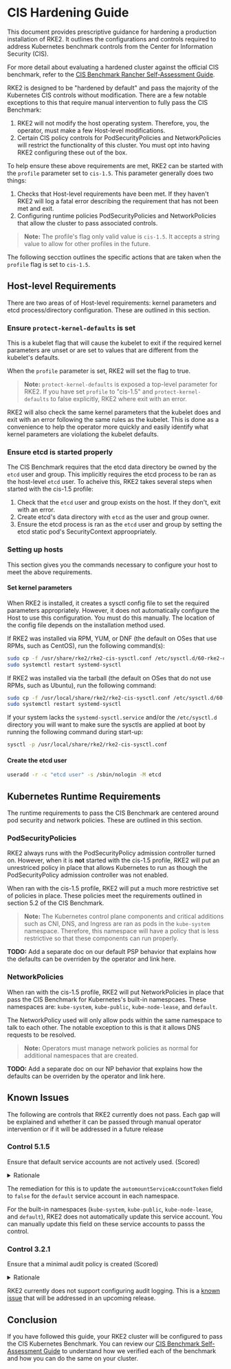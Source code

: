 # CIS Hardening Guide

This document provides prescriptive guidance for hardening a production installation of RKE2. It outlines the configurations and controls required to address Kubernetes benchmark controls from the Center for Information Security (CIS).

For more detail about evaluating a hardened cluster against the official CIS benchmark, refer to the [CIS Benchmark Rancher Self-Assessment Guide](cis_self_assessment.md).

RKE2 is designed to be "hardened by default" and pass the majority of the Kubernetes CIS controls without modification. There are a few notable exceptions to this that require manual intervention to fully pass the CIS Benchmark:

1. RKE2 will not modify the host operating system. Therefore, you, the operator, must make a few Host-level modifications.
2. Certain CIS policy controls for PodSecurityPolicies and NetworkPolicies will restrict the functionality of this cluster. You must opt into having RKE2 configuring these out of the box.

To help ensure these above requirements are met, RKE2 can be started with the `profile` parameter set to `cis-1.5`. This parameter generally does two things:

1. Checks that Host-level requirements have been met. If they haven't RKE2 will log a fatal error describing the requirement that has not been met and exit.
2. Configuring runtime policies PodSecurityPolicies and NetworkPolicies that allow the cluster to pass associated controls.

> **Note:** The profile's flag only valid value is `cis-1.5`. It accepts a string value to allow for other profiles in the future.

The following secction outlines the specific actions that are taken when the `profile` flag is set to `cis-1.5`.

## Host-level Requirements

There are two areas of of Host-level requirements: kernel parameters and etcd process/directory configuration. These are outlined in this section.

### Ensure `protect-kernel-defaults` is set
This is a kubelet flag that will cause the kubelet to exit if the required kernel parameters are unset or are set to values that are different from the kubelet's defaults.

When the `profile` parameter is set, RKE2 will set the flag to true. 

> **Note:** `protect-kernel-defaults` is exposed a top-level parameter for RKE2. If you have set `profile` to "cis-1.5" and `protect-kernel-defaults` to false explicitly, RKE2 where exit with an error.

RKE2 will also check the same kernel parameters that the kubelet does and exit with an error following the same rules as the kubelet. This is done as a convenience to help the operator more quickly and easily identify what kernel parameters are violationg the kubelet defaults.

### Ensure etcd is started properly
The CIS Benchmark requires that the etcd data directory be owned by the `etcd` user and group. This implicitly requires the etcd process to be ran as the host-level `etcd` user. To acheive this, RKE2 takes several steps when started with the cis-1.5 profile:

1. Check that the `etcd` user and group exists on the host. If they don't, exit with an error.
2. Create etcd's data directory with `etcd` as the user and group owner.
3. Ensure the etcd process is ran as the `etcd` user and group by setting the etcd static pod's SecurityContext approopriately.

### Setting up hosts
This section gives you the commands necessary to configure your host to meet the above requirements.

#### Set kernel parameters
When RKE2 is installed, it creates a sysctl config file to set the required parameters appropriately.
However, it does not automatically configure the Host to use this configuration. You must do this manually.
The location of the config file depends on the installation method used. 

If RKE2 was installed via RPM, YUM, or DNF (the default on OSes that use RPMs, such as CentOS), run the following command(s):
```bash
sudo cp -f /usr/share/rke2/rke2-cis-sysctl.conf /etc/sysctl.d/60-rke2-cis.conf
sudo systemctl restart systemd-sysctl
```

If RKE2 was installed via the tarball (the default on OSes that do not use RPMs, such as Ubuntu), run the following command:
```bash
sudo cp -f /usr/local/share/rke2/rke2-cis-sysctl.conf /etc/sysctl.d/60-rke2-cis.conf
sudo systemctl restart systemd-sysctl
```

If your system lacks the `systemd-sysctl.service` and/or the `/etc/sysctl.d` directory you will want to make sure the
sysctls are applied at boot by running the following command during start-up:
```bash
sysctl -p /usr/local/share/rke2/rke2-cis-sysctl.conf
```

#### Create the etcd user
```bash
useradd -r -c "etcd user" -s /sbin/nologin -M etcd
```

## Kubernetes Runtime Requirements

The runtime requirements to pass the CIS Benchmark are centered around pod security and network policies. These are outlined in this section.

### PodSecurityPolicies

RKE2 always runs with the PodSecurityPolicy admission controller turned on. However, when it is **not** started with the cis-1.5 profile, RKE2 will put an unrestriced policy in place that allows Kubernetes to run as though the PodSecurityPolicy admission controller was not enabled.

When ran with the cis-1.5 profile, RKE2 will put a much more restrictive set of policies in place. These policies meet the requirements outlined in section 5.2 of the CIS Benchmark.

> **Note:** The Kubernetes control plane components and critical additions such as CNI, DNS, and Ingress are ran as pods in the `kube-system` namespace. Therefore, this namespace will have a policy that is less restrictive so that these components can run properly.

**TODO:** Add a separate doc on our default PSP behavior that explains how the defaults can be overriden by the operator and link here.

### NetworkPolicies

When ran with the cis-1.5 profile, RKE2 will put NetworkPolicies in place that pass the CIS Benchmark for Kubernetes's built-in namespcaes. These namespaces are: `kube-system`, `kube-public`, `kube-node-lease`, and `default`.

The NetworkPolicy used will only allow pods within the same namespace to talk to each other. The notable exception to this is that it allows DNS requests to be resolved.

> **Note:** Operators must manage network policies as normal for additional namespaces that are created.

**TODO:** Add a separate doc on our NP behavior that explains how the defaults can be overriden by the operator and link here.

## Known Issues
The following are controls that RKE2 currently does not pass. Each gap will be explained and whether it can be passed through manual operator intervention or if it will be addressed in a future release

### Control 5.1.5
Ensure that default service accounts are not actively used. (Scored)
<details>
<summary>Rationale</summary>
    
Kubernetes provides a default service account which is used by cluster workloads where no specific service account is assigned to the pod.

Where access to the Kubernetes API from a pod is required, a specific service account should be created for that pod, and rights granted to that service account.

The default service account should be configured such that it does not provide a service account token and does not have any explicit rights assignments.
</details>

The remediation for this is to update the `automountServiceAccountToken` field to `false` for the `default` service account in each namespace.

For the built-in namespaces (`kube-system`, `kube-public`, `kube-node-lease`, and `default`), RKE2 does not automatically update this service account. You can manually update this field on these service accounts to passs the control.

### Control 3.2.1
Ensure that a minimal audit policy is created (Scored)
<details>
<summary>Rationale</summary>
Logging is an important detective control for all systems, to detect potential unauthorised access.
</details>

RKE2 currently does not support configuring audit logging. This is a [known issue](https://github.com/rancher/rke2/issues/410) that will be addressed in an upcoming release.

## Conclusion

If you have followed this guide, your RKE2 cluster will be configured to pass the CIS Kubernetes Benchmark. You can review our [CIS Benchmark Self-Assessment Guide](cis_self_assessment.md) to understand how we verified each of the benchmark and how you can do the same on your cluster.
